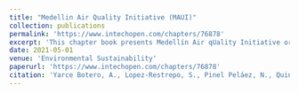 ```yaml
---
title: "Medellin Air Quality Initiative (MAUI)"
collection: publications
permalink: 'https://www.intechopen.com/chapters/76878'
excerpt: 'This chapter book presents Medellín Air qUality Initiative or MAUI Project; it tells a brief story of this teamwork, their scientific and technological directions. The modeling work focuses on the ecosystems and human health impact due to the exposition of several pollutants transported from long-range places and deposited. For this objective, the WRF and LOTOS-EUROS were configurated and implemented over the región of interest previously updating some input conditions like land use and orography. By other side, a spinoff initiative named SimpleSpace was also born during this time, developing, through this instrumentation branch a very compact and modular low-cost sensor to deploy in new air quality networks over the study domain. For testing this instrument and find an alternative way to measure pollutants in the vertical layers, the Helicopter In-Situ Pollution Assessment Experiment HIPAE misión was developed to take data through the overflight of a helicopter over Medellín. From the data obtained from the Simple units and other experiments in the payload, a citogenotoxicity analysis quantify the cellular damage caused by the exposition of the pollutants.'
date: 2021-05-01
venue: 'Environmental Sustainability'
paperurl: 'https://www.intechopen.com/chapters/76878'
citation: 'Yarce Botero, A., Lopez-Restrepo, S., Pinel Peláez, N., Quintero, O. L., Segers, A., Heemink, A. W., Medellin Air Quality Initiative (MAUI)., Environmental Sustainability: Preparing for Tomorrow 18, 99 (2021).'
---
```



